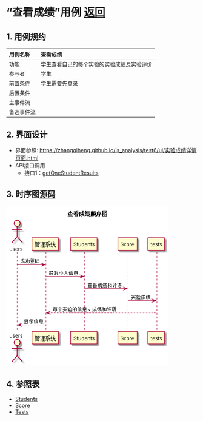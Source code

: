 # “查看成绩”用例 [返回](../README.md)
## 1. 用例规约

|用例名称|查看成绩|
|:--|:--|
|功能|学生查看自己的每个实验的实验成绩及实验评价|
|参与者|学生|
|前置条件|学生需要先登录|
|后置条件| |
|主事件流| |
|备选事件流| |

## 2. 界面设计
- 界面参照: https://zhangqiheng.github.io/is_analysis/test6/ui/实验成绩详情页面.html
- API接口调用
    - 接口1：[getOneStudentResults](../接口/getOneStudentResults.md)

## 3. 时序图[源码](../时序图/查看成绩.puml)
![查看成绩时序图](../时序图/查看成绩.png)

## 4. 参照表
- [Students](../数据库设计/sql.md/#Students)
- [Score](../数据库设计/sql.md/#Score)
- [Tests](../数据库设计/sql.md/#Tests)